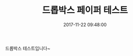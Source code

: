 ﻿---
layout: post
title: "드롭박스 페이퍼 테스트"
date: 2017-11-22 09:48:00
categories: jekyll update
---

드롭박스 테스트입니다~
